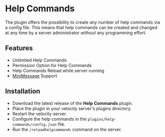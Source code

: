 # Help Commands

The plugin offers the possibility to create any number of help commands via a config file. This means that help commands can be created and changed at any time by a server administrator without any programming effort.

## Features
* Unlimited Help Commands
* Permission Option for Help Commands
* Help Commands Reload while server running
* [MiniMessage](https://docs.advntr.dev/minimessage/index.html) Support

## Installation
* Download the latest release of the **Help Commands** plugin.
* Place the plugin in your velocity server's plugins directory.
* Restart the velocity server.
* Configure the help commands in the `plugins/help-commands/config.json` file.
* Run the `/reloadhelpcommands` command on the server.
